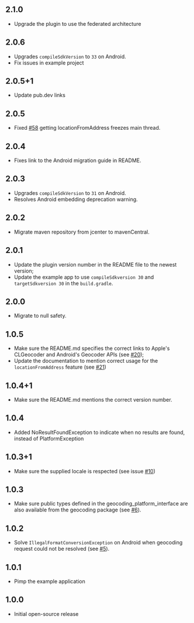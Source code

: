 ## 2.1.0

- Upgrade the plugin to use the federated architecture

## 2.0.6

- Upgrades `compileSdkVersion` to `33` on Android.
- Fix issues in example project

## 2.0.5+1

- Update pub.dev links

## 2.0.5

- Fixed [#58](https://github.com/Baseflow/flutter-geocoding/issues/58) getting locationFromAddress freezes main thread.

## 2.0.4

- Fixes link to the Android migration guide in README.

## 2.0.3

- Upgrades `compileSdkVersion` to `31` on Android.
- Resolves Android embedding deprecation warning.

## 2.0.2

- Migrate maven repository from jcenter to mavenCentral.

## 2.0.1

- Update the plugin version number in the README file to the newest version;
- Update the example app to use `compileSdkversion 30` and `targetSdkversion 30` in the `build.gradle`.

## 2.0.0

- Migrate to null safety.

## 1.0.5

- Make sure the README.md specifies the correct links to Apple's CLGeocoder and Android's Geocoder APIs (see [#20](https://github.com/baseflow/flutter-geocoding/pull/20));
- Update the documentation to mention correct usage for the `locationFromAddress` feature (see [#21](https://github.com/baseflow/flutter-geocoding/pull/21))

## 1.0.4+1

- Make sure the README.md mentions the correct version number.

## 1.0.4

- Added NoResultFoundException to indicate when no results are found, instead of PlatformException

## 1.0.3+1

- Make sure the supplied locale is respected (see issue [#10](https://github.com/Baseflow/flutter-geocoding/issues/10))

## 1.0.3

- Make sure public types defined in the geocoding_platform_interface are also available from the geocoding package (see [#6](https://github.com/Baseflow/flutter-geocoding/issues/6)).

## 1.0.2

- Solve `IllegalFormatConversionException` on Android when geocoding request could not be resolved (see [#5](https://github.com/Baseflow/flutter-geocoding/issues/5)).

## 1.0.1

- Pimp the example application

## 1.0.0

- Initial open-source release
